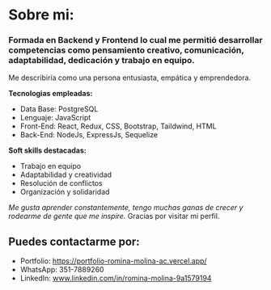 # Sobre mi:

###  Formada en Backend y Frontend lo cual me permitió desarrollar competencias como pensamiento creativo, comunicación, adaptabilidad, dedicación y trabajo en equipo.
Me describiría como una persona entusiasta, empática y emprendedora.

**Tecnologias empleadas:**
- Data Base: PostgreSQL
- Lenguaje: JavaScript
- Front-End: React, Redux, CSS, Bootstrap, Taildwind, HTML
- Back-End: NodeJs, ExpressJs, Sequelize
  
**Soft skills destacadas:**
- Trabajo en equipo
- Adaptabilidad y creatividad
- Resolución de conflictos
- Organización y solidaridad

_Me gusta aprender constantemente, tengo muchas ganas de crecer y rodearme de gente que me inspire._
Gracias por visitar mi perfil.


## Puedes contactarme por:
- Portfolio: https://portfolio-romina-molina-ac.vercel.app/
- WhatsApp: 351-7889260
- LinkedIn: www.linkedin.com/in/romina-molina-9a1579194

